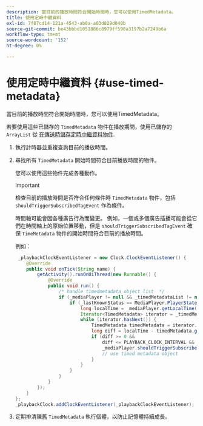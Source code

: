 ```yaml
---
description: 當目前的播放時間符合開始時間時，您可以使用TimedMetadata。
title: 使用定時中繼資料
exl-id: 7f87cd14-121a-4543-ab0a-a03d829d040b
source-git-commit: be43bbbd1051886c8979ff590a3197b2a7249b6a
workflow-type: tm+mt
source-wordcount: '152'
ht-degree: 0%

---
```


# 使用定時中繼資料 {#use-timed-metadata}

當目前的播放時間符合開始時間時，您可以使用TimedMetadata。

若要使用這些已儲存的 `TimedMetadata` 物件在播放期間，使用已儲存的 `ArrayList` 從 [在傳送時儲存定時中繼資料物件](../../ad-insertion/custom-tags-configure/android-1.4-timed-metadata-store.md).

1. 執行計時器並重複查詢目前的播放時間。
1. 尋找所有 `TimedMetadata` 開始時間符合目前播放時間的物件。

   您可以使用這些物件完成各種動作。

   >[!IMPORTANT]
   >
   >檢查目前的播放時間是否符合任何條件時 `TimedMetadata` 物件，包括 `shouldTriggerSubscribedTagEvent` 作為條件。

   時間軸可能會因各種廣告行為而變更。 例如，一個或多個廣告插播可能會從它們在時間軸上的原始位置移動，但是 `shouldTriggerSubscribedTagEvent` 確保 `TimeMetadata` 物件的開始時間符合目前的播放時間。

   例如：

   ```java
    _playbackClockEventListener = new Clock.ClockEventListener() {
       @Override
       public void onTick(String name) {
           getActivity().runOnUiThread(new Runnable() {
               @Override
               public void run() {
                   /* handle timedmetadata object list  */ 
                   if (_mediaPlayer != null && _timedMetadataList != null && _timedMetadataList.size() > 0) {
                       if (_lastKnownStatus == MediaPlayer.PlayerState.PLAYING) {
                           long localTime = _mediaPlayer.getLocalTime();
                           Iterator<TimedMetadata> iterator = _timedMetadataList.iterator(); 
                           while (iterator.hasNext()) {
                               TimedMetadata timedMetadata = iterator.next();
                               long diff = localTime - timedMetadata.getTime();
                               if (diff >= 0 &&
                                   diff <= PLAYBACK_CLOCK_INTERVAL &&
                                   _mediaPlayer.shouldTriggerSubscribedTagEvent()) {
                                   // use timed metadata object
                               }
                           }
                       }
                   }
               }
           });
       }
   };
   _playbackClock.addClockEventListener(_playbackClockEventListener);
   ```

1. 定期排清陳舊 `TimedMetadata` 執行個體，以防止記憶體持續成長。
